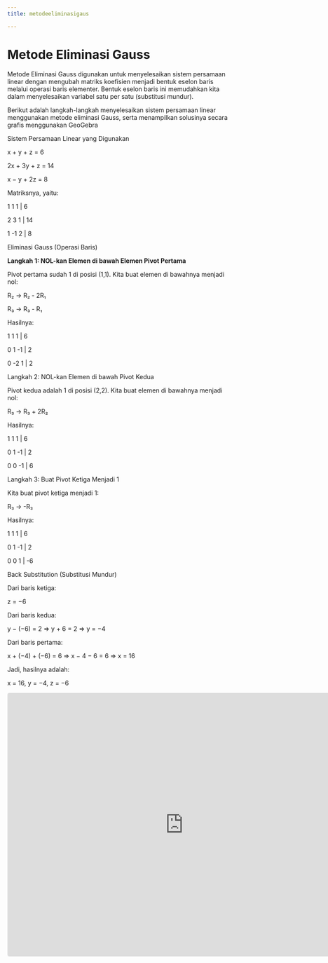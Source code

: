 ```yaml
---
title: metodeeliminasigaus

---
```


# Metode Eliminasi Gauss

Metode Eliminasi Gauss digunakan untuk menyelesaikan sistem persamaan linear dengan mengubah matriks koefisien menjadi bentuk eselon baris melalui operasi baris elementer. Bentuk eselon baris ini memudahkan kita dalam menyelesaikan variabel satu per satu (substitusi mundur).

Berikut adalah langkah-langkah menyelesaikan sistem persamaan linear menggunakan metode eliminasi Gauss, serta menampilkan solusinya secara grafis menggunakan GeoGebra


Sistem Persamaan Linear yang Digunakan

x + y + z = 6

2x + 3y + z = 14

x − y + 2z = 8

Matriksnya, yaitu:

1  1  1 | 6

2  3  1 | 14

1 -1  2 | 8


Eliminasi Gauss (Operasi Baris)

**Langkah 1: NOL-kan Elemen di bawah Elemen Pivot Pertama**

Pivot pertama sudah 1 di posisi (1,1). Kita buat elemen di bawahnya menjadi nol:

R₂ → R₂ - 2R₁
 
R₃ → R₃ - R₁

Hasilnya:

1  1  1 | 6

0  1 -1 | 2

0 -2  1 | 2

Langkah 2: NOL-kan Elemen di bawah Pivot Kedua

Pivot kedua adalah 1 di posisi (2,2). Kita buat elemen di bawahnya menjadi nol:

R₃ → R₃ + 2R₂

Hasilnya:

1  1  1 | 6

0  1 -1 | 2

0  0 -1 | 6

Langkah 3: Buat Pivot Ketiga Menjadi 1

Kita buat pivot ketiga menjadi 1:

R₃ → -R₃

Hasilnya:

1  1  1 | 6

0  1 -1 | 2

0  0  1 | -6

Back Substitution (Substitusi Mundur)

Dari baris ketiga:

z = −6

Dari baris kedua:

y − (−6) = 2 ⇒ y + 6 = 2 ⇒ y = −4

Dari baris pertama:

x + (−4) + (−6) = 6 ⇒ x − 4 − 6 = 6 ⇒ x = 16

Jadi, hasilnya adalah:

x = 16, y = −4, z = −6

<iframe src="https://www.geogebra.org/classic/awrbqz32?embed" width="800" height="600" allowfullscreen style="border: 1px solid #e4e4e4;border-radius: 4px;" frameborder="0"></iframe>